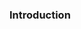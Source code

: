 ### Introduction

<panel type="seamless" header="%%-----------------------------------------%%">
  <include src="./index.md#main" />
</panel>
